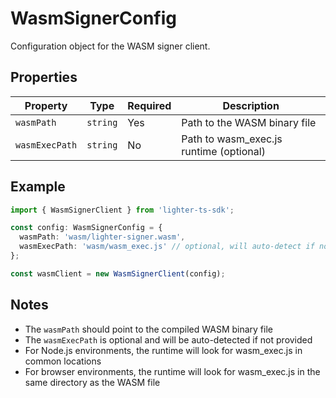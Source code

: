 # WasmSignerConfig

Configuration object for the WASM signer client.

## Properties

| Property | Type | Required | Description |
|----------|------|----------|-------------|
| `wasmPath` | `string` | Yes | Path to the WASM binary file |
| `wasmExecPath` | `string` | No | Path to wasm_exec.js runtime (optional) |

## Example

```typescript
import { WasmSignerClient } from 'lighter-ts-sdk';

const config: WasmSignerConfig = {
  wasmPath: 'wasm/lighter-signer.wasm',
  wasmExecPath: 'wasm/wasm_exec.js' // optional, will auto-detect if not provided
};

const wasmClient = new WasmSignerClient(config);
```

## Notes

- The `wasmPath` should point to the compiled WASM binary file
- The `wasmExecPath` is optional and will be auto-detected if not provided
- For Node.js environments, the runtime will look for wasm_exec.js in common locations
- For browser environments, the runtime will look for wasm_exec.js in the same directory as the WASM file
